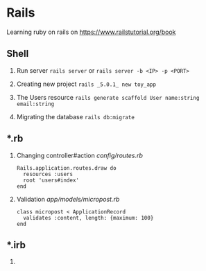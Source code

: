 # Rails
Learning ruby on rails on https://www.railstutorial.org/book
## Shell

1. Run server
	`rails server`
	or
	`rails server -b <IP> -p <PORT>`

2. Creating new project
	`rails _5.0.1_ new toy_app`
3. The Users resource
	`rails generate scaffold User name:string email:string`
4. Migrating the database
`rails db:migrate`

## *.rb

1. Changing controller#action
	*config/routes.rb*
	```
	Rails.application.routes.draw do
      resources :users
      root 'users#index'
    end
    ```
2. Validation
	*app/models/micropost.rb*
    ```
    class micropost < ApplicationRecord
      validates :content, length: {maximum: 100}
    end
    ```

## *.irb
1. 

